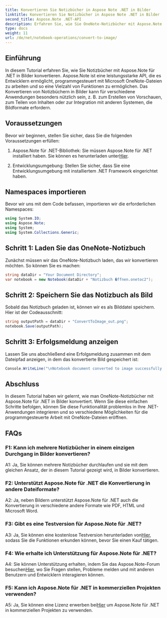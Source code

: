 ```yaml
---
title: Konvertieren Sie Notizbücher in Aspose Note .NET in Bilder
linktitle: Konvertieren Sie Notizbücher in Aspose Note .NET in Bilder
second_title: Aspose.Note .NET-API
description: Erfahren Sie, wie Sie OneNote-Notizbücher mit Aspose.Note für .NET in Bilder konvertieren. Befolgen Sie diese Schritt-für-Schritt-Anleitung für eine nahtlose Integration.
type: docs
weight: 11
url: /de/net/notebook-operations/convert-to-image/
---
```

## Einführung

In diesem Tutorial erfahren Sie, wie Sie Notizbücher mit Aspose.Note für .NET in Bilder konvertieren. Aspose.Note ist eine leistungsstarke API, die es Entwicklern ermöglicht, programmgesteuert mit Microsoft OneNote-Dateien zu arbeiten und so eine Vielzahl von Funktionen zu ermöglichen. Das Konvertieren von Notizbüchern in Bilder kann für verschiedene Anwendungen besonders nützlich sein, z. B. zum Erstellen von Vorschauen, zum Teilen von Inhalten oder zur Integration mit anderen Systemen, die Bildformate erfordern.

## Voraussetzungen

Bevor wir beginnen, stellen Sie sicher, dass Sie die folgenden Voraussetzungen erfüllen:

1.  Aspose.Note für .NET-Bibliothek: Sie müssen Aspose.Note für .NET installiert haben. Sie können es herunterladen unter[Hier](https://releases.aspose.com/note/net/).

2. Entwicklungsumgebung: Stellen Sie sicher, dass Sie eine Entwicklungsumgebung mit installiertem .NET Framework eingerichtet haben.

## Namespaces importieren

Bevor wir uns mit dem Code befassen, importieren wir die erforderlichen Namespaces:

```csharp
using System.IO;
using Aspose.Note;
using System;
using System.Collections.Generic;
```

## Schritt 1: Laden Sie das OneNote-Notizbuch

Zunächst müssen wir das OneNote-Notizbuch laden, das wir konvertieren möchten. So können Sie es machen:

```csharp
string dataDir = "Your Document Directory";
var notebook = new Notebook(dataDir + "Notizbuch �ffnen.onetoc2");
```

## Schritt 2: Speichern Sie das Notizbuch als Bild

Sobald das Notizbuch geladen ist, können wir es als Bilddatei speichern. Hier ist der Codeausschnitt:

```csharp
string outputPath = dataDir + "ConvertToImage_out.png";
notebook.Save(outputPath);
```

## Schritt 3: Erfolgsmeldung anzeigen

Lassen Sie uns abschließend eine Erfolgsmeldung zusammen mit dem Dateipfad anzeigen, in dem das konvertierte Bild gespeichert ist:

```csharp
Console.WriteLine("\nNotebook document converted to image successfully.\nFile saved at " + outputPath);
```

## Abschluss

In diesem Tutorial haben wir gelernt, wie man OneNote-Notizbücher mit Aspose.Note für .NET in Bilder konvertiert. Wenn Sie diese einfachen Schritte befolgen, können Sie diese Funktionalität problemlos in Ihre .NET-Anwendungen integrieren und so verschiedene Möglichkeiten für die programmgesteuerte Arbeit mit OneNote-Dateien eröffnen.

## FAQs

### F1: Kann ich mehrere Notizbücher in einem einzigen Durchgang in Bilder konvertieren?

A1: Ja, Sie können mehrere Notizbücher durchlaufen und sie mit dem gleichen Ansatz, der in diesem Tutorial gezeigt wird, in Bilder konvertieren.

### F2: Unterstützt Aspose.Note für .NET die Konvertierung in andere Dateiformate?

A2: Ja, neben Bildern unterstützt Aspose.Note für .NET auch die Konvertierung in verschiedene andere Formate wie PDF, HTML und Microsoft Word.

### F3: Gibt es eine Testversion für Aspose.Note für .NET?

 A3: Ja, Sie können eine kostenlose Testversion herunterladen von[Hier](https://releases.aspose.com/), sodass Sie die Funktionen erkunden können, bevor Sie einen Kauf tätigen.

### F4: Wie erhalte ich Unterstützung für Aspose.Note für .NET?

 A4: Sie können Unterstützung erhalten, indem Sie das Aspose.Note-Forum besuchen[Hier](https://forum.aspose.com/c/note/28), wo Sie Fragen stellen, Probleme melden und mit anderen Benutzern und Entwicklern interagieren können.

### F5: Kann ich Aspose.Note für .NET in kommerziellen Projekten verwenden?

 A5: Ja, Sie können eine Lizenz erwerben bei[Hier](https://purchase.aspose.com/buy) um Aspose.Note für .NET in kommerziellen Projekten zu verwenden.